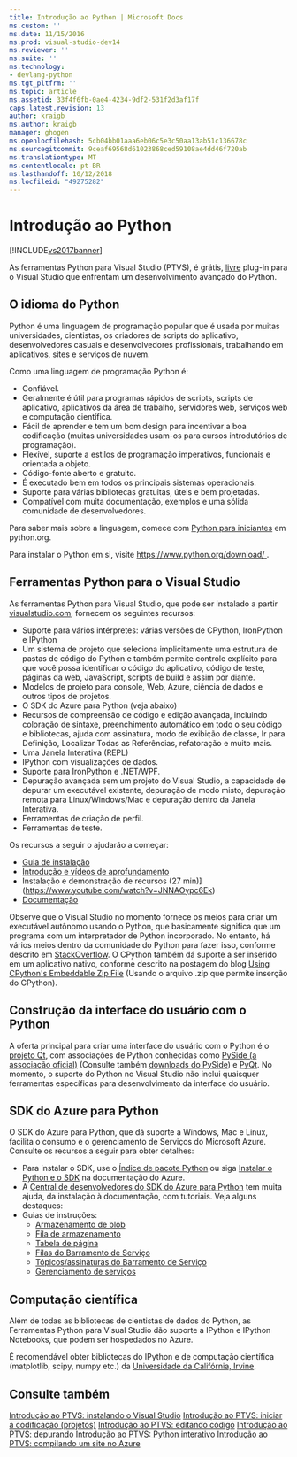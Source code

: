 ```yaml
---
title: Introdução ao Python | Microsoft Docs
ms.custom: ''
ms.date: 11/15/2016
ms.prod: visual-studio-dev14
ms.reviewer: ''
ms.suite: ''
ms.technology:
- devlang-python
ms.tgt_pltfrm: ''
ms.topic: article
ms.assetid: 33f4f6fb-0ae4-4234-9df2-531f2d3af17f
caps.latest.revision: 13
author: kraigb
ms.author: kraigb
manager: ghogen
ms.openlocfilehash: 5cb04bb01aaa6eb06c5e3c50aa13ab51c136678c
ms.sourcegitcommit: 9ceaf69568d61023868ced59108ae4dd46f720ab
ms.translationtype: MT
ms.contentlocale: pt-BR
ms.lasthandoff: 10/12/2018
ms.locfileid: "49275282"
---
```

# <a name="getting-started-with-python"></a>Introdução ao Python
[!INCLUDE[vs2017banner](../includes/vs2017banner.md)]

As ferramentas Python para Visual Studio (PTVS), é grátis, [livre](https://github.com/Microsoft/ptvs) plug-in para o Visual Studio que enfrentam um desenvolvimento avançado do Python.  
  
## <a name="python-the-language"></a>O idioma do Python
  
Python é uma linguagem de programação popular que é usada por muitas universidades, cientistas, os criadores de scripts do aplicativo, desenvolvedores casuais e desenvolvedores profissionais, trabalhando em aplicativos, sites e serviços de nuvem.

Como uma linguagem de programação Python é:
  
- Confiável.
- Geralmente é útil para programas rápidos de scripts, scripts de aplicativo, aplicativos da área de trabalho, servidores web, serviços web e computação científica.
- Fácil de aprender e tem um bom design para incentivar a boa codificação (muitas universidades usam-os para cursos introdutórios de programação).
- Flexível, suporte a estilos de programação imperativos, funcionais e orientada a objeto.
- Código-fonte aberto e gratuito.
- É executado bem em todos os principais sistemas operacionais.  
- Suporte para várias bibliotecas gratuitas, úteis e bem projetadas.  
- Compatível com muita documentação, exemplos e uma sólida comunidade de desenvolvedores.  

Para saber mais sobre a linguagem, comece com [Python para iniciantes](https://www.python.org/about/gettingstarted/) em python.org.

Para instalar o Python em si, visite [ https://www.python.org/download/ ](https://www.python.org/download/).
 
  
## <a name="python-tools-for-visual-studio"></a>Ferramentas Python para o Visual Studio
  
As ferramentas Python para Visual Studio, que pode ser instalado a partir [visualstudio.com](https://www.visualstudio.com/en-us/explore/python-vs), fornecem os seguintes recursos:  
  
- Suporte para vários intérpretes: várias versões de CPython, IronPython e IPython  
- Um sistema de projeto que seleciona implicitamente uma estrutura de pastas de código do Python e também permite controle explícito para que você possa identificar o código do aplicativo, código de teste, páginas da web, JavaScript, scripts de build e assim por diante.  
- Modelos de projeto para console, Web, Azure, ciência de dados e outros tipos de projetos.    
- O SDK do Azure para Python (veja abaixo)    
- Recursos de compreensão de código e edição avançada, incluindo coloração de sintaxe, preenchimento automático em todo o seu código e bibliotecas, ajuda com assinatura, modo de exibição de classe, Ir para Definição, Localizar Todas as Referências, refatoração e muito mais.    
- Uma Janela Interativa (REPL)
- IPython com visualizações de dados.
- Suporte para IronPython e .NET/WPF.    
- Depuração avançada sem um projeto do Visual Studio, a capacidade de depurar um executável existente, depuração de modo misto, depuração remota para Linux/Windows/Mac e depuração dentro da Janela Interativa.   
- Ferramentas de criação de perfil.  
- Ferramentas de teste.  
  
Os recursos a seguir o ajudarão a começar:

- [Guia de instalação](https://github.com/Microsoft/PTVS/wiki/PTVS-Installation)    
- [Introdução e vídeos de aprofundamento](https://www.youtube.com/playlist?list=PLReL099Y5nRdLgGAdrb_YeTdEnd23s6Ff)  
- Instalação e demonstração de recursos (27 min)] (https://www.youtube.com/watch?v=JNNAOypc6Ek)  
- [Documentação](https://github.com/Microsoft/PTVS/wiki)  


Observe que o Visual Studio no momento fornece os meios para criar um executável autônomo usando o Python, que basicamente significa que um programa com um interpretador de Python incorporado. No entanto, há vários meios dentro da comunidade do Python para fazer isso, conforme descrito em [StackOverflow](http://stackoverflow.com/questions/5458048/how-to-make-a-python-script-standalone-executable-to-run-without-any-dependency). O CPython também dá suporte a ser inserido em um aplicativo nativo, conforme descrito na postagem do blog [Using CPython's Embeddable Zip File](https://blogs.msdn.microsoft.com/pythonengineering/2016/04/26/cpython-embeddable-zip-file/) (Usando o arquivo .zip que permite inserção do CPython).
  
## <a name="building-ui-with-python"></a>Construção da interface do usuário com o Python  

A oferta principal para criar uma interface do usuário com o Python é o [projeto Qt](https://www.qt.io/qt-for-application-development/), com associações de Python conhecidas como [PySide (a associação oficial)](http://wiki.qt.io/PySide) (Consulte também [downloads do PySide](https://download.qt.io/official_releases/pyside/.)) e [PyQt](https://wiki.python.org/moin/PyQt). No momento, o suporte do Python no Visual Studio não inclui quaisquer ferramentas específicas para desenvolvimento da interface do usuário.

## <a name="azure-sdk-for-python"></a>SDK do Azure para Python
  
O SDK do Azure para Python, que dá suporte a Windows, Mac e Linux, facilita o consumo e o gerenciamento de Serviços do Microsoft Azure. Consulte os recursos a seguir para obter detalhes: 

- Para instalar o SDK, use o [Índice de pacote Python](https://pypi.python.org/pypi/azure) ou siga [Instalar o Python e o SDK](https://azure.microsoft.com/documentation/articles/python-how-to-install/) na documentação do Azure. 
- A [Central de desenvolvedores do SDK do Azure para Python](https://azure.microsoft.com/develop/python/) tem muita ajuda, da instalação à documentação, com tutoriais.  Veja alguns destaques:  
- Guias de instruções:
  - [Armazenamento de blob](https://azure.microsoft.com/develop/python/how-to-guides/blob-service/)  
  - [Fila de armazenamento](https://azure.microsoft.com/develop/python/how-to-guides/queue-service/)  
  - [Tabela de página](https://azure.microsoft.com/develop/python/how-to-guides/table-service/)  
  - [Filas do Barramento de Serviço](https://azure.microsoft.com/develop/python/how-to-guides/service-bus-queues/)
  - [Tópicos/assinaturas do Barramento de Serviço](https://azure.microsoft.com/develop/python/how-to-guides/service-bus-topics/) 
  - [Gerenciamento de serviços](https://azure.microsoft.com/develop/python/how-to-guides/service-management/)  

## <a name="scientific-computing"></a>Computação científica

Além de todas as bibliotecas de cientistas de dados do Python, as Ferramentas Python para Visual Studio dão suporte a IPython e IPython Notebooks, que podem ser hospedados no Azure.

É recomendável obter bibliotecas do IPython e de computação científica (matplotlib, scipy, numpy etc.) da [Universidade da Califórnia, Irvine](http://www.lfd.uci.edu/~gohlke/pythonlibs/#scipy-stack).  
  
## <a name="see-also"></a>Consulte também  

[Introdução ao PTVS: instalando o Visual Studio](../python/getting-started-with-ptvs-setting-up-visual-studio.md)
[Introdução ao PTVS: iniciar a codificação (projetos)](../python/getting-started-with-ptvs-start-coding-projects.md)
[Introdução ao PTVS: editando código](../python/getting-started-with-ptvs-editing-code.md)
[Introdução ao PTVS: depurando](../python/getting-started-with-ptvs-debugging.md)
[Introdução ao PTVS: Python interativo](../python/getting-started-with-ptvs-interactive-python.md)
[Introdução ao PTVS: compilando um site no Azure](../python/getting-started-with-ptvs-building-a-website-in-azure.md)

